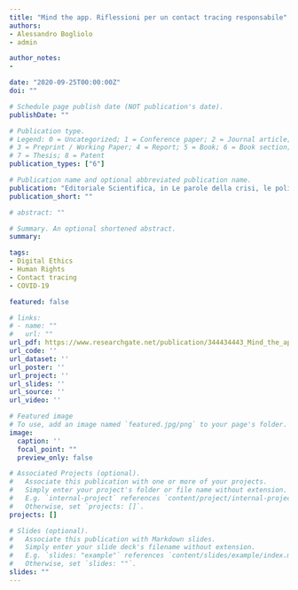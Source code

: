 ```yaml
---
title: "Mind the app. Riflessioni per un contact tracing responsabile"
authors:
- Alessandro Bogliolo
- admin

author_notes:
-

date: "2020-09-25T00:00:00Z"
doi: ""

# Schedule page publish date (NOT publication's date).
publishDate: ""

# Publication type.
# Legend: 0 = Uncategorized; 1 = Conference paper; 2 = Journal article;
# 3 = Preprint / Working Paper; 4 = Report; 5 = Book; 6 = Book section;
# 7 = Thesis; 8 = Patent
publication_types: ["6"]

# Publication name and optional abbreviated publication name.
publication: "Editoriale Scientifica, in Le parole della crisi, le politiche dopo la pandemia. Guida non emergenziale al post-Covid-19: 341-353"
publication_short: ""

# abstract: ""

# Summary. An optional shortened abstract.
summary:

tags:
- Digital Ethics
- Human Rights
- Contact tracing
- COVID-19

featured: false

# links:
# - name: ""
#   url: ""
url_pdf: https://www.researchgate.net/publication/344434443_Mind_the_app_Riflessioni_per_un_contact_tracing_responsabile
url_code: ''
url_dataset: ''
url_poster: ''
url_project: ''
url_slides: ''
url_source: ''
url_video: ''

# Featured image
# To use, add an image named `featured.jpg/png` to your page's folder.
image:
  caption: ''
  focal_point: ""
  preview_only: false

# Associated Projects (optional).
#   Associate this publication with one or more of your projects.
#   Simply enter your project's folder or file name without extension.
#   E.g. `internal-project` references `content/project/internal-project/index.md`.
#   Otherwise, set `projects: []`.
projects: []

# Slides (optional).
#   Associate this publication with Markdown slides.
#   Simply enter your slide deck's filename without extension.
#   E.g. `slides: "example"` references `content/slides/example/index.md`.
#   Otherwise, set `slides: ""`.
slides: ""
---
```


